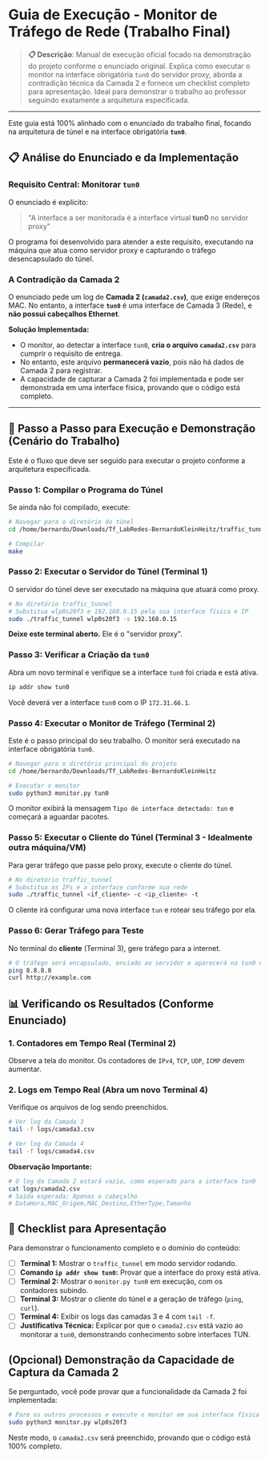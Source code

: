 # Guia de Execução - Monitor de Tráfego de Rede (Trabalho Final)

> **📋 Descrição**: Manual de execução oficial focado na demonstração do projeto conforme o enunciado original. Explica como executar o monitor na interface obrigatória `tun0` do servidor proxy, aborda a contradição técnica da Camada 2 e fornece um checklist completo para apresentação. Ideal para demonstrar o trabalho ao professor seguindo exatamente a arquitetura especificada.

---

Este guia está 100% alinhado com o enunciado do trabalho final, focando na arquitetura de túnel e na interface obrigatória **`tun0`**.

## 📋 Análise do Enunciado e da Implementação

### Requisito Central: Monitorar `tun0`
O enunciado é explícito:
> "A interface a ser monitorada é a interface virtual **tun0** no servidor proxy"

O programa foi desenvolvido para atender a este requisito, executando na máquina que atua como servidor proxy e capturando o tráfego desencapsulado do túnel.

### A Contradição da Camada 2
O enunciado pede um log de **Camada 2 (`camada2.csv`)**, que exige endereços MAC. No entanto, a interface **`tun0`** é uma interface de Camada 3 (Rede), e **não possui cabeçalhos Ethernet**.

**Solução Implementada:**
- O monitor, ao detectar a interface `tun0`, **cria o arquivo `camada2.csv`** para cumprir o requisito de entrega.
- No entanto, este arquivo **permanecerá vazio**, pois não há dados de Camada 2 para registrar.
- A capacidade de capturar a Camada 2 foi implementada e pode ser demonstrada em uma interface física, provando que o código está completo.

---

## 🚀 Passo a Passo para Execução e Demonstração (Cenário do Trabalho)

Este é o fluxo que deve ser seguido para executar o projeto conforme a arquitetura especificada.

### Passo 1: Compilar o Programa do Túnel
Se ainda não foi compilado, execute:
```bash
# Navegar para o diretório do túnel
cd /home/bernardo/Downloads/Tf_LabRedes-BernardoKleinHeitz/traffic_tunnel

# Compilar
make
```

### Passo 2: Executar o Servidor do Túnel (Terminal 1)
O servidor do túnel deve ser executado na máquina que atuará como proxy.
```bash
# No diretório traffic_tunnel
# Substitua wlp0s20f3 e 192.168.0.15 pela sua interface física e IP
sudo ./traffic_tunnel wlp0s20f3 -s 192.168.0.15
```
**Deixe este terminal aberto.** Ele é o "servidor proxy".

### Passo 3: Verificar a Criação da `tun0`
Abra um novo terminal e verifique se a interface `tun0` foi criada e está ativa.
```bash
ip addr show tun0
```
Você deverá ver a interface `tun0` com o IP `172.31.66.1`.

### Passo 4: Executar o Monitor de Tráfego (Terminal 2)
Este é o passo principal do seu trabalho. O monitor será executado na interface obrigatória `tun0`.
```bash
# Navegar para o diretório principal do projeto
cd /home/bernardo/Downloads/Tf_LabRedes-BernardoKleinHeitz

# Executar o monitor
sudo python3 monitor.py tun0
```
O monitor exibirá la mensagem `Tipo de interface detectado: tun` e começará a aguardar pacotes.

### Passo 5: Executar o Cliente do Túnel (Terminal 3 - Idealmente outra máquina/VM)
Para gerar tráfego que passe pelo proxy, execute o cliente do túnel.
```bash
# No diretório traffic_tunnel
# Substitua os IPs e a interface conforme sua rede
sudo ./traffic_tunnel <if_cliente> -c <ip_cliente> -t
```
O cliente irá configurar uma nova interface `tun` e rotear seu tráfego por ela.

### Passo 6: Gerar Tráfego para Teste
No terminal do **cliente** (Terminal 3), gere tráfego para a internet.
```bash
# O tráfego será encapsulado, enviado ao servidor e aparecerá na tun0 do servidor
ping 8.8.8.8
curl http://example.com
```

## 📊 Verificando os Resultados (Conforme Enunciado)

### 1. Contadores em Tempo Real (Terminal 2)
Observe a tela do monitor. Os contadores de `IPv4`, `TCP`, `UDP`, `ICMP` devem aumentar.

### 2. Logs em Tempo Real (Abra um novo Terminal 4)
Verifique os arquivos de log sendo preenchidos.
```bash
# Ver log da Camada 3
tail -f logs/camada3.csv

# Ver log da Camada 4
tail -f logs/camada4.csv
```
**Observação Importante:**
```bash
# O log da Camada 2 estará vazio, como esperado para a interface tun0
cat logs/camada2.csv
# Saída esperada: Apenas o cabeçalho
# DataHora,MAC_Origem,MAC_Destino,EtherType,Tamanho
```

## 📸 Checklist para Apresentação
Para demonstrar o funcionamento completo e o domínio do conteúdo:
- [ ] **Terminal 1:** Mostrar o `traffic_tunnel` em modo servidor rodando.
- [ ] **Comando `ip addr show tun0`:** Provar que a interface do proxy está ativa.
- [ ] **Terminal 2:** Mostrar o `monitor.py tun0` em execução, com os contadores subindo.
- [ ] **Terminal 3:** Mostrar o cliente do túnel e a geração de tráfego (`ping`, `curl`).
- [ ] **Terminal 4:** Exibir os logs das camadas 3 e 4 com `tail -f`.
- [ ] **Justificativa Técnica:** Explicar por que o `camada2.csv` está vazio ao monitorar a `tun0`, demonstrando conhecimento sobre interfaces TUN.

## (Opcional) Demonstração da Capacidade de Captura da Camada 2
Se perguntado, você pode provar que a funcionalidade da Camada 2 foi implementada:
```bash
# Pare os outros processos e execute o monitor em sua interface física
sudo python3 monitor.py wlp0s20f3
```
Neste modo, o `camada2.csv` será preenchido, provando que o código está 100% completo.
 